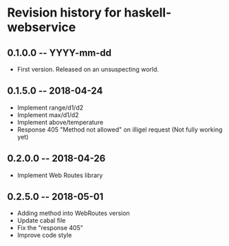 # Revision history for haskell-webservice

## 0.1.0.0  -- YYYY-mm-dd

* First version. Released on an unsuspecting world.

## 0.1.5.0  -- 2018-04-24

* Implement range/d1/d2
* Implement max/d1/d2
* Implement above/temperature
* Response 405 "Method not allowed" on illigel request (Not fully working yet)

## 0.2.0.0  -- 2018-04-26

* Implement Web Routes library

## 0.2.5.0  -- 2018-05-01

* Adding method into WebRoutes version
* Update cabal file
* Fix the "response 405"
* Improve code style